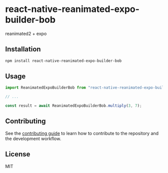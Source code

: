 # react-native-reanimated-expo-builder-bob

reanimated2 + expo

## Installation

```sh
npm install react-native-reanimated-expo-builder-bob
```

## Usage

```js
import ReanimatedExpoBuilderBob from "react-native-reanimated-expo-builder-bob";

// ...

const result = await ReanimatedExpoBuilderBob.multiply(3, 7);
```

## Contributing

See the [contributing guide](CONTRIBUTING.md) to learn how to contribute to the repository and the development workflow.

## License

MIT
